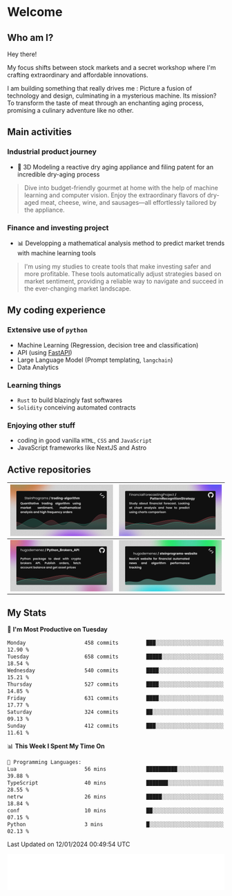 # Welcome 

## Who am I?

Hey there! 

My focus shifts between stock markets and a secret workshop where I'm crafting extraordinary and affordable innovations. 

I am building something that really drives me :
Picture a fusion of technology and design, culminating in a mysterious machine. 
Its mission? To transform the taste of meat through an enchanting aging process, promising a culinary adventure like no other.

## Main activities

### Industrial product journey
* 🚀 3D Modeling a reactive dry aging appliance and filing patent for an incredible dry-aging process

> Dive into budget-friendly gourmet at home with the help of machine learning and computer vision. Enjoy the extraordinary flavors of dry-aged meat, cheese, wine, and sausages—all effortlessly tailored by the appliance.

### Finance and investing project
* 📊 Developping a mathematical analysis method to predict market trends with machine learning tools

> I'm using my studies to create tools that make investing safer and more profitable. These tools automatically adjust strategies based on market sentiment, providing a reliable way to navigate and succeed in the ever-changing market landscape.

## My coding experience

### Extensive use of `python` 

* Machine Learning (Regression, decision tree and classification)
* API (using [FastAPI](https://fastapi.tiangolo.com))
* Large Language Model (Prompt templating, `langchain`)
* Data Analytics

### Learning things

* `Rust` to build blazingly fast softwares
* `Solidity` conceiving automated contracts

### Enjoying other stuff

* coding in good vanilla `HTML`, `CSS` and `JavaScript` 
* JavaScript frameworks like NextJS and Astro

## Active repositories

|[![Python Trading Algorithm](assets/base_python_architecture.png)](https://github.com/SteinPrograms/base-python-architecture)|[![Quantitative Prediction](assets/pattern_recognition_strategy.png)](https://github.com/FinancialForecastingProject/PatternRecognitionStrategy.git)|
| ------------- | ------------- |
|[![Broker SDK](assets/python_brokers_api.png)](https://github.com/hugodemenez/Python_Brokers_API)|[![NextJS Website](assets/steinprograms-website.png)](https://github.com/hugodemenez/steinprograms-website)|

## My Stats

<!--START_SECTION:waka-->
📅 **I'm Most Productive on Tuesday** 

```text
Monday                   458 commits         ███░░░░░░░░░░░░░░░░░░░░░░   12.90 % 
Tuesday                  658 commits         █████░░░░░░░░░░░░░░░░░░░░   18.54 % 
Wednesday                540 commits         ████░░░░░░░░░░░░░░░░░░░░░   15.21 % 
Thursday                 527 commits         ████░░░░░░░░░░░░░░░░░░░░░   14.85 % 
Friday                   631 commits         ████░░░░░░░░░░░░░░░░░░░░░   17.77 % 
Saturday                 324 commits         ██░░░░░░░░░░░░░░░░░░░░░░░   09.13 % 
Sunday                   412 commits         ███░░░░░░░░░░░░░░░░░░░░░░   11.61 % 
```


📊 **This Week I Spent My Time On** 

```text
💬 Programming Languages: 
Lua                      56 mins             ██████████░░░░░░░░░░░░░░░   39.88 % 
TypeScript               40 mins             ███████░░░░░░░░░░░░░░░░░░   28.55 % 
netrw                    26 mins             █████░░░░░░░░░░░░░░░░░░░░   18.84 % 
conf                     10 mins             ██░░░░░░░░░░░░░░░░░░░░░░░   07.15 % 
Python                   3 mins              █░░░░░░░░░░░░░░░░░░░░░░░░   02.13 % 
```


 Last Updated on 12/01/2024 00:49:54 UTC
<!--END_SECTION:waka-->

![Coding metrics](metrics.plugin.wakatime.svg)
